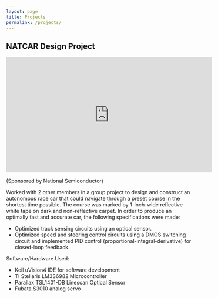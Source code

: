 ```yaml
---
layout: page
title: Projects
permalink: /projects/
---
```


## NATCAR Design Project

<div class="iframe-resp-container">
	<iframe width="560" height="315" src="https://www.youtube.com/embed/0bBvv3uwCsM" frameborder="0" allowfullscreen></iframe>
</div>

(Sponsored by National Semiconductor)

Worked with 2 other members in a group project to design and construct an autonomous race car that could navigate through a preset course in the shortest time possible. The course was marked by 1-inch-wide reflective white tape on dark and non-reflective carpet. In order to produce an optimally fast and accurate car, the following specifications were made:

* Optimized track sensing circuits using an optical sensor.
* Optimized speed and steering control circuits using a DMOS switching circuit and implemented PID control (proportional-integral-derivative) for closed-loop feedback.

Software/Hardware Used:

* Keil uVision4 IDE for software development
* TI Stellaris LM3S6982 Microcontroller
* Parallax TSL1401-DB Linescan Optical Sensor
* Fubata S3010 analog servo
